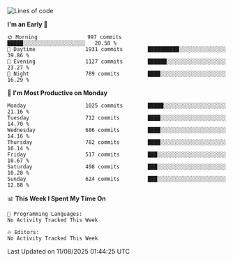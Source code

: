 <!--START_SECTION:waka-->
![Lines of code](https://img.shields.io/badge/From%20Hello%20World%20I%27ve%20Written-40.0%20million%20lines%20of%20code-blue)

**I'm an Early 🐤** 

```text
🌞 Morning                997 commits         █████░░░░░░░░░░░░░░░░░░░░   20.58 % 
🌆 Daytime                1931 commits        ██████████░░░░░░░░░░░░░░░   39.86 % 
🌃 Evening                1127 commits        ██████░░░░░░░░░░░░░░░░░░░   23.27 % 
🌙 Night                  789 commits         ████░░░░░░░░░░░░░░░░░░░░░   16.29 % 
```
📅 **I'm Most Productive on Monday** 

```text
Monday                   1025 commits        █████░░░░░░░░░░░░░░░░░░░░   21.16 % 
Tuesday                  712 commits         ████░░░░░░░░░░░░░░░░░░░░░   14.70 % 
Wednesday                686 commits         ████░░░░░░░░░░░░░░░░░░░░░   14.16 % 
Thursday                 782 commits         ████░░░░░░░░░░░░░░░░░░░░░   16.14 % 
Friday                   517 commits         ███░░░░░░░░░░░░░░░░░░░░░░   10.67 % 
Saturday                 498 commits         ███░░░░░░░░░░░░░░░░░░░░░░   10.28 % 
Sunday                   624 commits         ███░░░░░░░░░░░░░░░░░░░░░░   12.88 % 
```


📊 **This Week I Spent My Time On** 

```text
💬 Programming Languages: 
No Activity Tracked This Week

🔥 Editors: 
No Activity Tracked This Week
```


 Last Updated on 11/08/2025 01:44:25 UTC
<!--END_SECTION:waka-->
```
